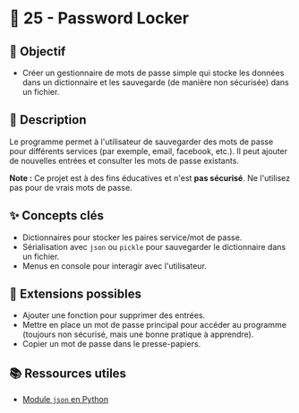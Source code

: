 # 🔐 25 - Password Locker

## 🎯 Objectif

- Créer un gestionnaire de mots de passe simple qui stocke les données dans un dictionnaire et les sauvegarde (de manière non sécurisée) dans un fichier.

## 📝 Description

Le programme permet à l'utilisateur de sauvegarder des mots de passe pour différents services (par exemple, email, facebook, etc.). Il peut ajouter de nouvelles entrées et consulter les mots de passe existants.

**Note :** Ce projet est à des fins éducatives et n'est **pas sécurisé**. Ne l'utilisez pas pour de vrais mots de passe.

## ✨ Concepts clés

- Dictionnaires pour stocker les paires service/mot de passe.
- Sérialisation avec `json` ou `pickle` pour sauvegarder le dictionnaire dans un fichier.
- Menus en console pour interagir avec l'utilisateur.

## 🚀 Extensions possibles

- Ajouter une fonction pour supprimer des entrées.
- Mettre en place un mot de passe principal pour accéder au programme (toujours non sécurisé, mais une bonne pratique à apprendre).
- Copier un mot de passe dans le presse-papiers.

## 📚 Ressources utiles

- [Module `json` en Python](https://docs.python.org/3/library/json.html)